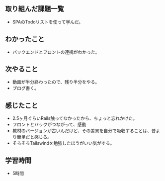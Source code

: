 ## 取り組んだ課題一覧
- SPAのTodoリストを使って学んだ。

## わかったこと
- バックエンドとフロントの連携がわかった。

## 次やること
- 動画が半分終わったので、残り半分をやる。
- ブログ書く。

## 感じたこと
- 2.5ヶ月ぐらいRails触ってなかったから、ちょっと忘れかけた。
- フロントとバックがつながって、感動
- 教材のバージョンが古いんだけど、その差異を自分で吸収することは、昔より簡単だと感じる。
- そろそろTailswindを勉強したほうがいい気がする。

## 学習時間
- 5時間